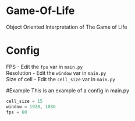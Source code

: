 # Game-Of-Life
Object Oriented Interpretation of The Game of Life

# Config
FPS - Edit the `fps` var in `main.py` <br/>
Resolution - Edit the `window` var in `main.py` <br/>
Size of cell - Edit the `cell_size` var in `main.py` <br/>

#Example
This is an example of a config in main.py
```py
cell_size = 15
window = 1920, 1080
fps = 60
```
